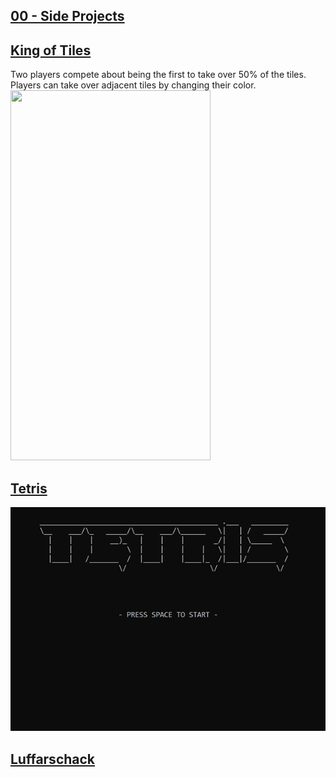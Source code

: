 ## [00 - Side Projects](https://github.com/yrgo/gp20/tree/master/Programming%20Fundamentals/00%20-%20Side%20Projects)


## [King of Tiles](https://github.com/danielalexandernielsen/King-of-Tiles)
Two players compete about being the first to take over 50% of the tiles. Players can take over adjacent tiles by changing their color.
<img src="https://github.com/danielalexandernielsen/Yrgo/blob/master/Daniel_00_SideProjects/King-of-Tiles.gif?raw=true" width="320" height="592">

## [Tetris](https://github.com/danielalexandernielsen/Tetris)
<img src="https://github.com/danielalexandernielsen/Yrgo/blob/master/Daniel_00_SideProjects/Tetris.gif?raw=true">

## [Luffarschack](https://github.com/danielalexandernielsen/Luffarschack)

